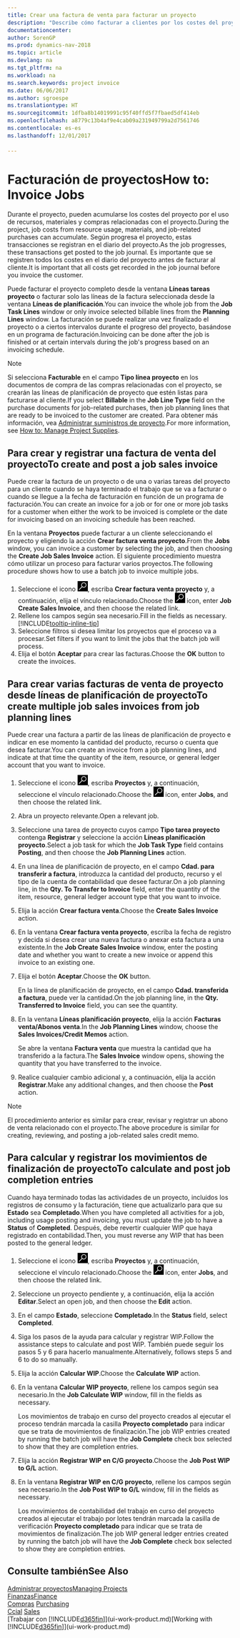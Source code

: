 ```yaml
---
title: Crear una factura de venta para facturar un proyecto
description: "Describe cómo facturar a clientes por los costes del proyecto a medida que progresa un proyecto."
documentationcenter: 
author: SorenGP
ms.prod: dynamics-nav-2018
ms.topic: article
ms.devlang: na
ms.tgt_pltfrm: na
ms.workload: na
ms.search.keywords: project invoice
ms.date: 06/06/2017
ms.author: sgroespe
ms.translationtype: HT
ms.sourcegitcommit: 1dfba8b14019991c95f40ffd5f7fbaed5df414eb
ms.openlocfilehash: a8779c13b4af9e4cab09a231949799a2d7561746
ms.contentlocale: es-es
ms.lasthandoff: 12/01/2017

---
```

# <a name="how-to-invoice-jobs"></a><span data-ttu-id="2e846-103">Facturación de proyectos</span><span class="sxs-lookup"><span data-stu-id="2e846-103">How to: Invoice Jobs</span></span>
<span data-ttu-id="2e846-104">Durante el proyecto, pueden acumularse los costes del proyecto por el uso de recursos, materiales y compras relacionadas con el proyecto.</span><span class="sxs-lookup"><span data-stu-id="2e846-104">During the project, job costs from resource usage, materials, and job-related purchases can accumulate.</span></span> <span data-ttu-id="2e846-105">Según progresa el proyecto, estas transacciones se registran en el diario del proyecto.</span><span class="sxs-lookup"><span data-stu-id="2e846-105">As the job progresses, these transactions get posted to the job journal.</span></span> <span data-ttu-id="2e846-106">Es importante que se registren todos los costes en el diario del proyecto antes de facturar al cliente.</span><span class="sxs-lookup"><span data-stu-id="2e846-106">It is important that all costs get recorded in the job journal before you invoice the customer.</span></span>

<span data-ttu-id="2e846-107">Puede facturar el proyecto completo desde la ventana **Líneas tareas proyecto** o facturar solo las líneas de la factura seleccionada desde la ventana **Líneas de planificación**.</span><span class="sxs-lookup"><span data-stu-id="2e846-107">You can invoice the whole job from the **Job Task Lines** window or only invoice selected billable lines from the **Planning Lines** window.</span></span> <span data-ttu-id="2e846-108">La facturación se puede realizar una vez finalizado el proyecto o a ciertos intervalos durante el progreso del proyecto, basándose en un programa de facturación.</span><span class="sxs-lookup"><span data-stu-id="2e846-108">Invoicing can be done after the job is finished or at certain intervals during the job's progress based on an invoicing schedule.</span></span>

> [!NOTE]  
>   <span data-ttu-id="2e846-109">Si selecciona **Facturable** en el campo **Tipo línea proyecto** en los documentos de compra de las compras relacionadas con el proyecto, se crearán las líneas de planificación de proyecto que estén listas para facturarse al cliente.</span><span class="sxs-lookup"><span data-stu-id="2e846-109">If you select **Billable** in the **Job Line Type** field on the purchase documents for job-related purchases, then job planning lines that are ready to be invoiced to the customer are created.</span></span> <span data-ttu-id="2e846-110">Para obtener más información, vea [Administrar suministros de proyecto](projects-how-manage-project-supplies.md).</span><span class="sxs-lookup"><span data-stu-id="2e846-110">For more information, see [How to: Manage Project Supplies](projects-how-manage-project-supplies.md).</span></span>

## <a name="to-create-and-post-a-job-sales-invoice"></a><span data-ttu-id="2e846-111">Para crear y registrar una factura de venta del proyecto</span><span class="sxs-lookup"><span data-stu-id="2e846-111">To create and post a job sales invoice</span></span>
<span data-ttu-id="2e846-112">Puede crear la factura de un proyecto o de una o varias tareas del proyecto para un cliente cuando se haya terminado el trabajo que se va a facturar o cuando se llegue a la fecha de facturación en función de un programa de facturación.</span><span class="sxs-lookup"><span data-stu-id="2e846-112">You can create an invoice for a job or for one or more job tasks for a customer when either the work to be invoiced is complete or the date for invoicing based on an invoicing schedule has been reached.</span></span>

<span data-ttu-id="2e846-113">En la ventana **Proyectos** puede facturar a un cliente seleccionando el proyecto y eligiendo la acción **Crear factura venta proyecto**.</span><span class="sxs-lookup"><span data-stu-id="2e846-113">From the **Jobs** window, you can invoice a customer by selecting the job, and then choosing the **Create Job Sales Invoice** action.</span></span> <span data-ttu-id="2e846-114">El siguiente procedimiento muestra cómo utilizar un proceso para facturar varios proyectos.</span><span class="sxs-lookup"><span data-stu-id="2e846-114">The following procedure shows how to use a batch job to invoice multiple jobs.</span></span>  

1. <span data-ttu-id="2e846-115">Seleccione el icono ![Buscar página o informe](media/ui-search/search_small.png "icono Buscar página o informe"), escriba **Crear factura venta proyecto** y, a continuación, elija el vínculo relacionado.</span><span class="sxs-lookup"><span data-stu-id="2e846-115">Choose the ![Search for Page or Report](media/ui-search/search_small.png "Search for Page or Report icon") icon, enter **Job Create Sales Invoice**, and then choose the related link.</span></span>  
2. <span data-ttu-id="2e846-116">Rellene los campos según sea necesario.</span><span class="sxs-lookup"><span data-stu-id="2e846-116">Fill in the fields as necessary.</span></span> [!INCLUDE[tooltip-inline-tip](includes/tooltip-inline-tip_md.md)]
3. <span data-ttu-id="2e846-117">Seleccione filtros si desea limitar los proyectos que el proceso va a procesar.</span><span class="sxs-lookup"><span data-stu-id="2e846-117">Set filters if you want to limit the jobs that the batch job will process.</span></span>
4. <span data-ttu-id="2e846-118">Elija el botón **Aceptar** para crear las facturas.</span><span class="sxs-lookup"><span data-stu-id="2e846-118">Choose the **OK** button to create the invoices.</span></span>  

## <a name="to-create-multiple-job-sales-invoices-from-job-planning-lines"></a><span data-ttu-id="2e846-119">Para crear varias facturas de venta de proyecto desde líneas de planificación de proyecto</span><span class="sxs-lookup"><span data-stu-id="2e846-119">To create multiple job sales invoices from job planning lines</span></span>
<span data-ttu-id="2e846-120">Puede crear una factura a partir de las líneas de planificación de proyecto e indicar en ese momento la cantidad del producto, recurso o cuenta que desea facturar.</span><span class="sxs-lookup"><span data-stu-id="2e846-120">You can create an invoice from a job planning lines, and indicate at that time the quantity of the item, resource, or general ledger account that you want to invoice.</span></span>

1. <span data-ttu-id="2e846-121">Seleccione el icono ![Buscar página o informe](media/ui-search/search_small.png "icono Buscar página o informe"), escriba **Proyectos** y, a continuación, seleccione el vínculo relacionado.</span><span class="sxs-lookup"><span data-stu-id="2e846-121">Choose the ![Search for Page or Report](media/ui-search/search_small.png "Search for Page or Report icon") icon, enter **Jobs**, and then choose the related link.</span></span>
2. <span data-ttu-id="2e846-122">Abra un proyecto relevante.</span><span class="sxs-lookup"><span data-stu-id="2e846-122">Open a relevant job.</span></span>
3. <span data-ttu-id="2e846-123">Seleccione una tarea de proyecto cuyos campo **Tipo tarea proyecto** contenga **Registrar** y seleccione la acción **Líneas planificación proyecto**.</span><span class="sxs-lookup"><span data-stu-id="2e846-123">Select a job task for which the **Job Task Type** field contains **Posting**, and then choose the **Job Planning Lines** action.</span></span>  
4. <span data-ttu-id="2e846-124">En una línea de planificación de proyecto, en el campo **Cdad. para transferir a factura**, introduzca la cantidad del producto, recurso y el tipo de la cuenta de contabilidad que desee facturar.</span><span class="sxs-lookup"><span data-stu-id="2e846-124">On a job planning line, in the **Qty. To Transfer to Invoice** field, enter the quantity of the item, resource, general ledger account type that you want to invoice.</span></span>  
5. <span data-ttu-id="2e846-125">Elija la acción **Crear factura venta**.</span><span class="sxs-lookup"><span data-stu-id="2e846-125">Choose the **Create Sales Invoice** action.</span></span>
6. <span data-ttu-id="2e846-126">En la ventana **Crear factura venta proyecto**, escriba la fecha de registro y decida si desea crear una nueva factura o anexar esta factura a una existente.</span><span class="sxs-lookup"><span data-stu-id="2e846-126">In the **Job Create Sales Invoice** window, enter the posting date and whether you want to create a new invoice or append this invoice to an existing one.</span></span>
7. <span data-ttu-id="2e846-127">Elija el botón **Aceptar**.</span><span class="sxs-lookup"><span data-stu-id="2e846-127">Choose the **OK** button.</span></span>  

    <span data-ttu-id="2e846-128">En la línea de planificación de proyecto, en el campo **Cdad. transferida a factura**, puede ver la cantidad.</span><span class="sxs-lookup"><span data-stu-id="2e846-128">On the job planning line, in the **Qty. Transferred to Invoice** field, you can see the quantity.</span></span>
8. <span data-ttu-id="2e846-129">En la ventana **Líneas planificación proyecto**, elija la acción **Facturas venta/Abonos venta**.</span><span class="sxs-lookup"><span data-stu-id="2e846-129">In the **Job Planning Lines** window, choose the **Sales Invoices/Credit Memos** action.</span></span>

    <span data-ttu-id="2e846-130">Se abre la ventana **Factura venta** que muestra la cantidad que ha transferido a la factura.</span><span class="sxs-lookup"><span data-stu-id="2e846-130">The **Sales Invoice** window opens, showing the quantity that you have transferred to the invoice.</span></span>  
9. <span data-ttu-id="2e846-131">Realice cualquier cambio adicional y, a continuación, elija la acción **Registrar**.</span><span class="sxs-lookup"><span data-stu-id="2e846-131">Make any additional changes, and then choose the **Post** action.</span></span>

> [!NOTE]  
>   <span data-ttu-id="2e846-132">El procedimiento anterior es similar para crear, revisar y registrar un abono de venta relacionado con el proyecto.</span><span class="sxs-lookup"><span data-stu-id="2e846-132">The above procedure is similar for creating, reviewing, and posting a job-related sales credit memo.</span></span>

## <a name="to-calculate-and-post-job-completion-entries"></a><span data-ttu-id="2e846-133">Para calcular y registrar los movimientos de finalización de proyecto</span><span class="sxs-lookup"><span data-stu-id="2e846-133">To calculate and post job completion entries</span></span>
<span data-ttu-id="2e846-134">Cuando haya terminado todas las actividades de un proyecto, incluidos los registros de consumo y la facturación, tiene que actualizarlo para que su **Estado** sea **Completado**.</span><span class="sxs-lookup"><span data-stu-id="2e846-134">When you have completed all activities for a job, including usage posting and invoicing, you must update the job to have a **Status** of **Completed**.</span></span> <span data-ttu-id="2e846-135">Después, debe revertir cualquier WIP que haya registrado en contabilidad.</span><span class="sxs-lookup"><span data-stu-id="2e846-135">Then, you must reverse any WIP that has been posted to the general ledger.</span></span>

1. <span data-ttu-id="2e846-136">Seleccione el icono ![Buscar página o informe](media/ui-search/search_small.png "icono Buscar página o informe"), escriba **Proyectos** y, a continuación, seleccione el vínculo relacionado.</span><span class="sxs-lookup"><span data-stu-id="2e846-136">Choose the ![Search for Page or Report](media/ui-search/search_small.png "Search for Page or Report icon") icon, enter **Jobs**, and then choose the related link.</span></span>  
2. <span data-ttu-id="2e846-137">Seleccione un proyecto pendiente y, a continuación, elija la acción **Editar**.</span><span class="sxs-lookup"><span data-stu-id="2e846-137">Select an open job, and then choose the **Edit** action.</span></span>
3. <span data-ttu-id="2e846-138">En el campo **Estado**, seleccione **Completado**.</span><span class="sxs-lookup"><span data-stu-id="2e846-138">In the **Status** field, select **Completed**.</span></span>
4. <span data-ttu-id="2e846-139">Siga los pasos de la ayuda para calcular y registrar WIP.</span><span class="sxs-lookup"><span data-stu-id="2e846-139">Follow the assistance steps to calculate and post WIP.</span></span> <span data-ttu-id="2e846-140">También puede seguir los pasos 5 y 6 para hacerlo manualmente.</span><span class="sxs-lookup"><span data-stu-id="2e846-140">Alternatively, follows steps 5 and 6 to do so manually.</span></span>  
5. <span data-ttu-id="2e846-141">Elija la acción **Calcular WIP**.</span><span class="sxs-lookup"><span data-stu-id="2e846-141">Choose the **Calculate WIP** action.</span></span>
6. <span data-ttu-id="2e846-142">En la ventana **Calcular WIP proyecto**, rellene los campos según sea necesario.</span><span class="sxs-lookup"><span data-stu-id="2e846-142">In the **Job Calculate WIP** window, fill in the fields as necessary.</span></span>  

     <span data-ttu-id="2e846-143">Los movimientos de trabajo en curso del proyecto creados al ejecutar el proceso tendrán marcada la casilla **Proyecto completado** para indicar que se trata de movimientos de finalización.</span><span class="sxs-lookup"><span data-stu-id="2e846-143">The job WIP entries created by running the batch job will have the **Job Complete** check box selected to show that they are completion entries.</span></span>  
7. <span data-ttu-id="2e846-144">Elija la acción **Registrar WIP en C/G proyecto**.</span><span class="sxs-lookup"><span data-stu-id="2e846-144">Choose the **Job Post WIP to G/L** action.</span></span>
8. <span data-ttu-id="2e846-145">En la ventana **Registrar WIP en C/G proyecto**, rellene los campos según sea necesario.</span><span class="sxs-lookup"><span data-stu-id="2e846-145">In the **Job Post WIP to G/L** window, fill in the fields as necessary.</span></span>  

     <span data-ttu-id="2e846-146">Los movimientos de contabilidad del trabajo en curso del proyecto creados al ejecutar el trabajo por lotes tendrán marcada la casilla de verificación **Proyecto completado** para indicar que se trata de movimientos de finalización.</span><span class="sxs-lookup"><span data-stu-id="2e846-146">The job WIP general ledger entries created by running the batch job will have the **Job Complete** check box selected to show they are completion entries.</span></span>

## <a name="see-also"></a><span data-ttu-id="2e846-147">Consulte también</span><span class="sxs-lookup"><span data-stu-id="2e846-147">See Also</span></span>
[<span data-ttu-id="2e846-148">Administrar proyectos</span><span class="sxs-lookup"><span data-stu-id="2e846-148">Managing Projects</span></span>](projects-manage-projects.md)  
[<span data-ttu-id="2e846-149">Finanzas</span><span class="sxs-lookup"><span data-stu-id="2e846-149">Finance</span></span>](finance.md)  
<span data-ttu-id="2e846-150">[Compras](purchasing-manage-purchasing.md)       </span><span class="sxs-lookup"><span data-stu-id="2e846-150">[Purchasing](purchasing-manage-purchasing.md)       </span></span>  
<span data-ttu-id="2e846-151">[Ccial](sales-manage-sales.md)    </span><span class="sxs-lookup"><span data-stu-id="2e846-151">[Sales](sales-manage-sales.md)    </span></span>  
<span data-ttu-id="2e846-152">[Trabajar con [!INCLUDE[d365fin](includes/d365fin_md.md)]](ui-work-product.md)</span><span class="sxs-lookup"><span data-stu-id="2e846-152">[Working with [!INCLUDE[d365fin](includes/d365fin_md.md)]](ui-work-product.md)</span></span>  

